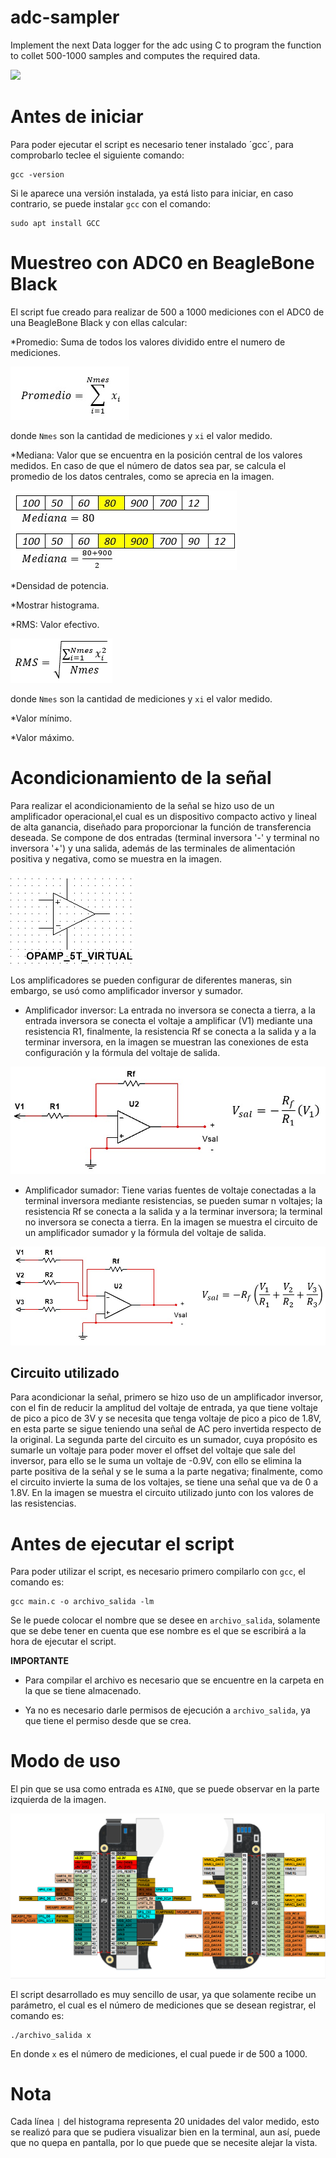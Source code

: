 # adc-sampler
Implement the next Data logger for the adc using C to program the function to collet 500-1000 samples and computes the required data.

![](./adc.001.jpeg)



# Antes de iniciar

Para poder ejecutar el script es necesario tener instalado ´gcc´, para comprobarlo teclee el siguiente comando:
```
gcc -version
```
Si le aparece una versión instalada, ya está listo para iniciar, en caso contrario, se puede instalar `gcc` con el comando: 
```
sudo apt install GCC
```

# Muestreo con ADC0 en BeagleBone Black

El script fue creado para realizar de 500 a 1000 mediciones con el ADC0 de una BeagleBone Black y con ellas calcular:

*Promedio: Suma de todos los valores dividido entre el numero de mediciones. 

![](./promedio.png)

donde `Nmes` son la cantidad de mediciones y `xi` el valor medido. 

*Mediana: Valor que se encuentra en la posición central de los valores medidos. En caso de que el número de datos sea par, se calcula el promedio de los datos centrales, como se aprecia en la imagen. 

![](./mediana.png)

*Densidad de potencia.

*Mostrar histograma.

*RMS: Valor efectivo. 

![](./RMS.png)

donde `Nmes` son la cantidad de mediciones y `xi` el valor medido.

*Valor mínimo.

*Valor máximo.

# Acondicionamiento de la señal

Para realizar el acondicionamiento de la señal se hizo uso de un amplificador operacional,el cual es un dispositivo compacto activo y lineal de alta ganancia, diseñado para proporcionar la función de transferencia deseada.
Se compone de dos entradas (terminal inversora '-' y terminal no inversora '+') y una salida, además de las terminales de alimentación positiva y negativa, como se muestra en la imagen. 

![](./amplificador.png)

Los amplificadores se pueden configurar de diferentes maneras, sin embargo, se usó como amplificador inversor y sumador.

- Amplificador inversor: La entrada no inversora se conecta a tierra, a la entrada inversora se conecta el voltaje a amplificar (V1) mediante una resistencia R1, finalmente, la resistencia Rf se conecta a la salida 
y a la terminar inversora, en la imagen se muestran las conexiones de esta configuración y la fórmula del voltaje de salida. 

![](./inversor.png)

- Amplificador sumador: Tiene varias fuentes de voltaje conectadas a la terminal inversora mediante resistencias, se pueden sumar n voltajes; la resistencia Rf se conecta a la salida y a la terminar inversora; la terminal no inversora se conecta a tierra. En la imagen se muestra el circuito de un amplificador sumador y la fórmula del voltaje de salida. 

![](./sumador.png)

## Circuito utilizado

Para acondicionar la señal, primero se hizo uso de un amplificador inversor, con el fin de reducir la amplitud del voltaje de entrada, ya que tiene voltaje de pico a pico de 3V y se necesita que tenga voltaje de pico a 
pico de 1.8V, en esta parte se sigue teniendo una señal de AC pero invertida respecto de la original. La segunda parte del circuito es un sumador, cuya propósito es sumarle un voltaje para poder mover el offset del 
voltaje que sale del inversor, para ello se le suma un voltaje de -0.9V, con ello se elimina la parte positiva de la señal y se le suma a la parte negativa; finalmente, como el circuito invierte la suma de los voltajes, se tiene
una señal que va de 0 a 1.8V. En la imagen se muestra el circuito utilizado junto con los valores de las resistencias.

# Antes de ejecutar el script

Para poder utilizar el script, es necesario primero compilarlo con `gcc`, el comando es:
```
gcc main.c -o archivo_salida -lm
```
Se le puede colocar el nombre que se desee en `archivo_salida`, solamente que se debe tener en cuenta que ese nombre es el que 
se escribirá a la hora de ejecutar el script. 

**IMPORTANTE** 

- Para compilar el archivo es necesario que se encuentre en la carpeta en la que se tiene almacenado.

- Ya no es necesario darle permisos de ejecución a `archivo_salida`, ya que tiene el permiso desde que se crea.

# Modo de uso

El pin que se usa como entrada es `AIN0`, que se puede observar en la parte izquierda de la imagen. 

![](./bbb.png)

El script desarrollado es muy sencillo de usar, ya que solamente recibe un parámetro, el cual es el número de mediciones que se desean
registrar, el comando es:
```
./archivo_salida x
```
En donde `x` es el número de mediciones, el cual puede ir de 500 a 1000.

# Nota

Cada línea `|` del histograma representa 20 unidades del valor medido, esto se realizó para que se pudiera visualizar bien en la
terminal, aun así, puede que no quepa en pantalla, por lo que puede que se necesite alejar la vista.
